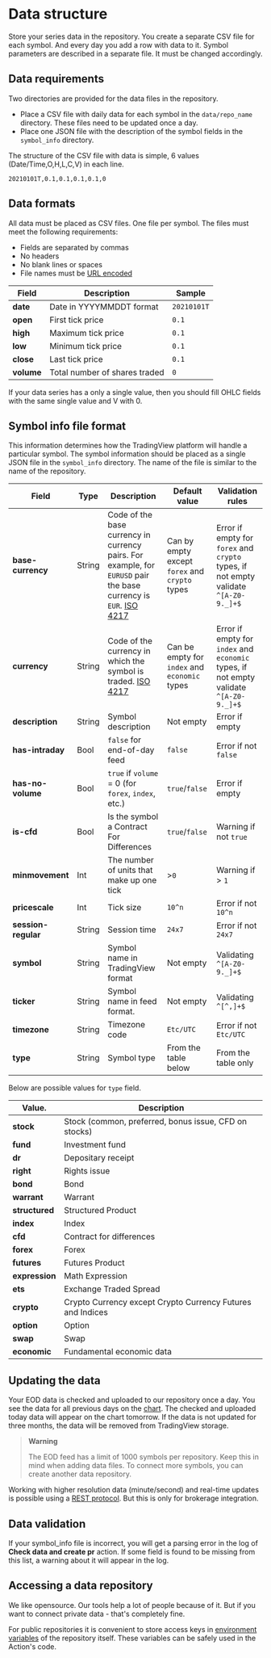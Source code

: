 [iso_4217]: https://en.wikipedia.org/wiki/ISO_4217
[rest_api]: https://www.tradingview.com/brokerage-integration/
[env_var]: https://docs.github.com/en/actions/learn-github-actions/environment-variables
[tv_chart]: [https://tradingview.com/chart]
[support_ohlc]: https://www.tradingview.com/support/solutions/43000619436-heikin-ashi/
[url_encode]: https://en.wikipedia.org/wiki/Internationalized_Resource_Identifier

# Data structure

Store your series data in the repository. 
You create a separate CSV file for each symbol. And every day you add a row with data to it.
Symbol parameters are described in a separate file. It must be changed accordingly.


## Data requirements

Two directories are provided for the data files in the repository.

- Place a CSV file with daily data for each symbol in the `data/repo_name` directory. These files need to be updated once a day.
- Place one JSON file with the description of the symbol fields in the `symbol_info` directory.

The structure of the CSV file with data is simple, 6 values (Date/Time,O,H,L,C,V) in each line.

```csv
20210101T,0.1,0.1,0.1,0.1,0
```

## Data formats

All data must be placed as CSV files. One file per symbol. The files must meet the following requirements:

- Fields are separated by commas
- No headers
- No blank lines or spaces
- File names must be [URL encoded][url_encode]

| Field      | Description                   | Sample      |
|------------|-------------------------------|-------------|
| __date__   | Date in YYYYMMDDT format      | `20210101T` |
| __open__   | First tick price              | `0.1`       |
| __high__   | Maximum tick price            | `0.1`       |
| __low__    | Minimum tick price            | `0.1`       |
| __close__  | Last tick price               | `0.1`       |
| __volume__ | Total number of shares traded | `0`         |

If your data series has a only a single value, then you should fill OHLC fields with the same single value and V with 0.

## Symbol info file format

This information determines how the TradingView platform will handle a particular symbol. 
The symbol information should be placed as a single JSON file in the `symbol_info` directory. 
The name of the file is similar to the name of the repository.

|      Field          | Type   | Description                                                                                                                   |                     Default value              |                                    Validation rules                                    |
|---------------------|--------|-------------------------------------------------------------------------------------------------------------------------------|------------------------------------------------|----------------------------------------------------------------------------------------|
| __base-currency__   | String | Code of the base currency in currency pairs.  For example, for `EURUSD` pair the base currency is `EUR`. [ISO 4217][iso_4217] | Can by empty except `forex` and `crypto` types | Error if empty for `forex` and `crypto` types, if not empty validate `^[A-Z0-9._]+$`   |
| __currency__        | String | Code of the currency in which the symbol is traded. [ISO 4217][iso_4217]                                                      | Can be empty for `index` and `economic` types  | Error if empty for `index` and `economic` types, if not empty validate `^[A-Z0-9._]+$` |
| __description__     | String | Symbol description                                                                                                            | Not empty                                      | Error if empty                                                                         |
| __has-intraday__    | Bool   | `false` for end-of-day feed                                                                                                   | `false`                                        | Error if not `false`                                                                   |
| __has-no-volume__   | Bool   | `true` if `volume` = 0 (for `forex`, `index`, etc.)                                                                           | `true`/`false`                                 | Error if empty                                                                         |
| __is-cfd__          | Bool   | Is the symbol a Contract For Differences                                                                                      | `true`/`false`                                 | Warning if not `true`                                                                  |
| __minmovement__     | Int    | The number of units that make up one tick                                                                                     | >`0`                                           | Warning if > `1`                                                                       |
| __pricescale__      | Int    | Tick size                                                                                                                     | `10^n`                                         | Error if not `10^n`                                                                    |
| __session-regular__ | String | Session time                                                                                                                  | `24x7`                                         | Error if not `24x7`                                                                    |
| __symbol__          | String | Symbol name in TradingView format                                                                                             | Not empty                                      | Validating `^[A-Z0-9._]+$`                                                             |
| __ticker__          | String | Symbol name in feed format.                                                                                                   | Not empty                                      | Validating `^[^,]+$`                                                                   |
| __timezone__        | String | Timezone code                                                                                                                 | `Etc/UTC`                                      | Error if not `Etc/UTC`                                                                 |
| __type__            | String | Symbol type                                                                                                                   | From the table below                           | From the table only                                                                    |

Below are possible values for `type` field.

| Value.         | Description                                                |
|----------------|------------------------------------------------------------|
| __stock__      | Stock (common, preferred, bonus issue, CFD on stocks)      |
| __fund__       | Investment fund                                            |
| __dr__         | Depositary receipt                                         |
| __right__      | Rights issue                                               |
| __bond__       | Bond                                                       |
| __warrant__    | Warrant                                                    |
| __structured__ | Structured Product                                         |
| __index__      | Index                                                      |
| __cfd__        | Contract for differences                                   |
| __forex__      | Forex                                                      |
| __futures__    | Futures Product                                            |
| __expression__ | Math Expression                                            |
| __ets__        | Exchange Traded Spread                                     |
| __crypto__     | Crypto Currency except Crypto Currency Futures and Indices |
| __option__     | Option                                                     |
| __swap__       | Swap                                                       |
| __economic__   | Fundamental economic data                                  |

## Updating the data

Your EOD data is checked and uploaded to our repository once a day.
You see the data for all previous days on the [chart][tv_chart]. 
The checked and uploaded today data will appear on the chart tomorrow.
If the data is not updated for three months, the data will be removed from TradingView storage.

> __Warning__
> 
> The EOD feed has a limit of 1000 symbols per repository. Keep this in mind when adding data files.
> To connect more symbols, you can create another data repository.

Working with higher resolution data (minute/second) and real-time updates is possible using a [REST protocol][rest_api].
But this is only for brokerage integration.

## Data validation
 
If your symbol_info file is incorrect, you will get a parsing error in the log of __Check data and create pr__ action.
If some field is found to be missing from this list, a warning about it will appear in the log.

## Accessing a data repository

We like opensource. Our tools help a lot of people because of it. 
But if you want to connect private data - that's completely fine.

For public repositories it is convenient to store access keys in [environment variables][env_var] of the repository itself.
These variables can be safely used in the Action's code.
